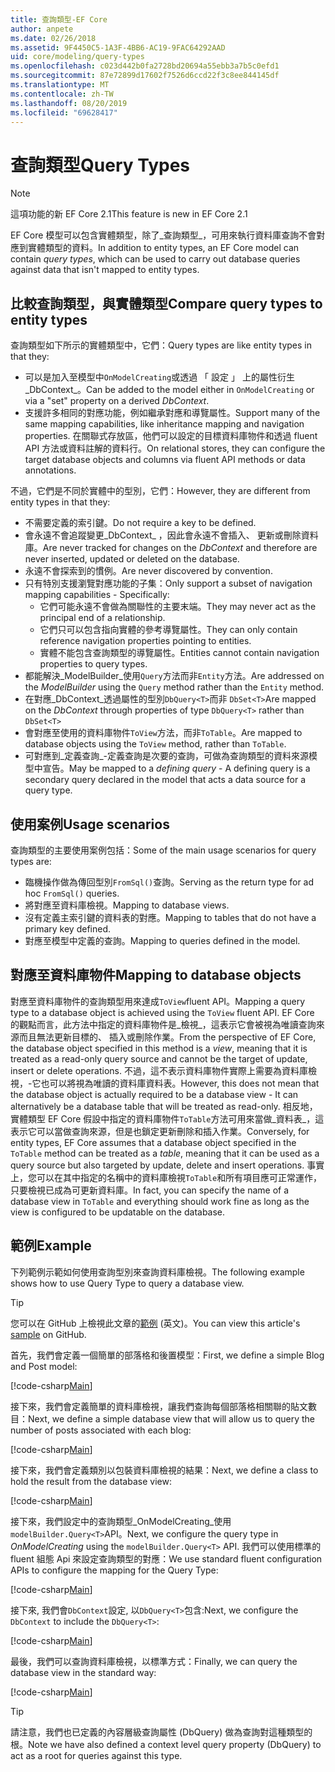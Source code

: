 ```yaml
---
title: 查詢類型-EF Core
author: anpete
ms.date: 02/26/2018
ms.assetid: 9F4450C5-1A3F-4BB6-AC19-9FAC64292AAD
uid: core/modeling/query-types
ms.openlocfilehash: c023d442b0fa2728bd20694a55ebb3a7b5c0efd1
ms.sourcegitcommit: 87e72899d17602f7526d6ccd22f3c8ee844145df
ms.translationtype: MT
ms.contentlocale: zh-TW
ms.lasthandoff: 08/20/2019
ms.locfileid: "69628417"
---
```

# <a name="query-types"></a><span data-ttu-id="39e6d-102">查詢類型</span><span class="sxs-lookup"><span data-stu-id="39e6d-102">Query Types</span></span>
> [!NOTE]
> <span data-ttu-id="39e6d-103">這項功能的新 EF Core 2.1</span><span class="sxs-lookup"><span data-stu-id="39e6d-103">This feature is new in EF Core 2.1</span></span>

<span data-ttu-id="39e6d-104">EF Core 模型可以包含實體類型，除了_查詢類型_，可用來執行資料庫查詢不會對應到實體類型的資料。</span><span class="sxs-lookup"><span data-stu-id="39e6d-104">In addition to entity types, an EF Core model can contain _query types_, which can be used to carry out database queries against data that isn't mapped to entity types.</span></span>

## <a name="compare-query-types-to-entity-types"></a><span data-ttu-id="39e6d-105">比較查詢類型，與實體類型</span><span class="sxs-lookup"><span data-stu-id="39e6d-105">Compare query types to entity types</span></span>

<span data-ttu-id="39e6d-106">查詢類型如下所示的實體類型中，它們：</span><span class="sxs-lookup"><span data-stu-id="39e6d-106">Query types are like entity types in that they:</span></span>

- <span data-ttu-id="39e6d-107">可以是加入至模型中`OnModelCreating`或透過 「 設定 」 上的屬性衍生_DbContext_。</span><span class="sxs-lookup"><span data-stu-id="39e6d-107">Can be added to the model either in `OnModelCreating` or via a "set" property on a derived _DbContext_.</span></span>
- <span data-ttu-id="39e6d-108">支援許多相同的對應功能，例如繼承對應和導覽屬性。</span><span class="sxs-lookup"><span data-stu-id="39e6d-108">Support many of the same mapping capabilities, like inheritance mapping and navigation properties.</span></span> <span data-ttu-id="39e6d-109">在關聯式存放區，他們可以設定的目標資料庫物件和透過 fluent API 方法或資料註解的資料行。</span><span class="sxs-lookup"><span data-stu-id="39e6d-109">On relational stores, they can configure the target database objects and columns via fluent API methods or data annotations.</span></span>

<span data-ttu-id="39e6d-110">不過，它們是不同於實體中的型別，它們：</span><span class="sxs-lookup"><span data-stu-id="39e6d-110">However, they are different from entity types in that they:</span></span>

- <span data-ttu-id="39e6d-111">不需要定義的索引鍵。</span><span class="sxs-lookup"><span data-stu-id="39e6d-111">Do not require a key to be defined.</span></span>
- <span data-ttu-id="39e6d-112">會永遠不會追蹤變更_DbContext_ ，因此會永遠不會插入、 更新或刪除資料庫。</span><span class="sxs-lookup"><span data-stu-id="39e6d-112">Are never tracked for changes on the _DbContext_ and therefore are never inserted, updated or deleted on the database.</span></span>
- <span data-ttu-id="39e6d-113">永遠不會探索到的慣例。</span><span class="sxs-lookup"><span data-stu-id="39e6d-113">Are never discovered by convention.</span></span>
- <span data-ttu-id="39e6d-114">只有特別支援瀏覽對應功能的子集：</span><span class="sxs-lookup"><span data-stu-id="39e6d-114">Only support a subset of navigation mapping capabilities - Specifically:</span></span>
  - <span data-ttu-id="39e6d-115">它們可能永遠不會做為關聯性的主要末端。</span><span class="sxs-lookup"><span data-stu-id="39e6d-115">They may never act as the principal end of a relationship.</span></span>
  - <span data-ttu-id="39e6d-116">它們只可以包含指向實體的參考導覽屬性。</span><span class="sxs-lookup"><span data-stu-id="39e6d-116">They can only contain reference navigation properties pointing to entities.</span></span>
  - <span data-ttu-id="39e6d-117">實體不能包含查詢類型的導覽屬性。</span><span class="sxs-lookup"><span data-stu-id="39e6d-117">Entities cannot contain navigation properties to query types.</span></span>
- <span data-ttu-id="39e6d-118">都能解決_ModelBuilder_使用`Query`方法而非`Entity`方法。</span><span class="sxs-lookup"><span data-stu-id="39e6d-118">Are addressed on the _ModelBuilder_ using the `Query` method rather than the `Entity` method.</span></span>
- <span data-ttu-id="39e6d-119">在對應_DbContext_透過屬性的型別`DbQuery<T>`而非 `DbSet<T>`</span><span class="sxs-lookup"><span data-stu-id="39e6d-119">Are mapped on the _DbContext_ through properties of type `DbQuery<T>` rather than `DbSet<T>`</span></span>
- <span data-ttu-id="39e6d-120">會對應至使用的資料庫物件`ToView`方法，而非`ToTable`。</span><span class="sxs-lookup"><span data-stu-id="39e6d-120">Are mapped to database objects using the `ToView` method, rather than `ToTable`.</span></span>
- <span data-ttu-id="39e6d-121">可對應到_定義查詢_-定義查詢是次要的查詢，可做為查詢類型的資料來源模型中宣告。</span><span class="sxs-lookup"><span data-stu-id="39e6d-121">May be mapped to a _defining query_ - A defining query is a secondary query declared in the model that acts a data source for a query type.</span></span>

## <a name="usage-scenarios"></a><span data-ttu-id="39e6d-122">使用案例</span><span class="sxs-lookup"><span data-stu-id="39e6d-122">Usage scenarios</span></span>

<span data-ttu-id="39e6d-123">查詢類型的主要使用案例包括：</span><span class="sxs-lookup"><span data-stu-id="39e6d-123">Some of the main usage scenarios for query types are:</span></span>

- <span data-ttu-id="39e6d-124">臨機操作做為傳回型別`FromSql()`查詢。</span><span class="sxs-lookup"><span data-stu-id="39e6d-124">Serving as the return type for ad hoc `FromSql()` queries.</span></span>
- <span data-ttu-id="39e6d-125">將對應至資料庫檢視。</span><span class="sxs-lookup"><span data-stu-id="39e6d-125">Mapping to database views.</span></span>
- <span data-ttu-id="39e6d-126">沒有定義主索引鍵的資料表的對應。</span><span class="sxs-lookup"><span data-stu-id="39e6d-126">Mapping to tables that do not have a primary key defined.</span></span>
- <span data-ttu-id="39e6d-127">對應至模型中定義的查詢。</span><span class="sxs-lookup"><span data-stu-id="39e6d-127">Mapping to queries defined in the model.</span></span>

## <a name="mapping-to-database-objects"></a><span data-ttu-id="39e6d-128">對應至資料庫物件</span><span class="sxs-lookup"><span data-stu-id="39e6d-128">Mapping to database objects</span></span>

<span data-ttu-id="39e6d-129">對應至資料庫物件的查詢類型用來達成`ToView`fluent API。</span><span class="sxs-lookup"><span data-stu-id="39e6d-129">Mapping a query type to a database object is achieved using the `ToView` fluent API.</span></span> <span data-ttu-id="39e6d-130">EF Core 的觀點而言，此方法中指定的資料庫物件是_檢視_，這表示它會被視為唯讀查詢來源而且無法更新目標的、 插入或刪除作業。</span><span class="sxs-lookup"><span data-stu-id="39e6d-130">From the perspective of EF Core, the database object specified in this method is a _view_, meaning that it is treated as a read-only query source and cannot be the target of update, insert or delete operations.</span></span> <span data-ttu-id="39e6d-131">不過，這不表示資料庫物件實際上需要為資料庫檢視，-它也可以將視為唯讀的資料庫資料表。</span><span class="sxs-lookup"><span data-stu-id="39e6d-131">However, this does not mean that the database object is actually required to be a database view - It can alternatively be a database table that will be treated as read-only.</span></span> <span data-ttu-id="39e6d-132">相反地，實體類型 EF Core 假設中指定的資料庫物件`ToTable`方法可用來當做_資料表_，這表示它可以當做查詢來源，但是也鎖定更新刪除和插入作業。</span><span class="sxs-lookup"><span data-stu-id="39e6d-132">Conversely, for entity types, EF Core assumes that a database object specified in the `ToTable` method can be treated as a _table_, meaning that it can be used as a query source but also targeted by update, delete and insert operations.</span></span> <span data-ttu-id="39e6d-133">事實上，您可以在其中指定的名稱中的資料庫檢視`ToTable`和所有項目應可正常運作，只要檢視已成為可更新資料庫。</span><span class="sxs-lookup"><span data-stu-id="39e6d-133">In fact, you can specify the name of a database view in `ToTable` and everything should work fine as long as the view is configured to be updatable on the database.</span></span>

## <a name="example"></a><span data-ttu-id="39e6d-134">範例</span><span class="sxs-lookup"><span data-stu-id="39e6d-134">Example</span></span>

<span data-ttu-id="39e6d-135">下列範例示範如何使用查詢型別來查詢資料庫檢視。</span><span class="sxs-lookup"><span data-stu-id="39e6d-135">The following example shows how to use Query Type to query a database view.</span></span>

> [!TIP]
> <span data-ttu-id="39e6d-136">您可以在 GitHub 上檢視此文章的[範例](https://github.com/aspnet/EntityFramework.Docs/tree/master/samples/core/QueryTypes) \(英文\)。</span><span class="sxs-lookup"><span data-stu-id="39e6d-136">You can view this article's [sample](https://github.com/aspnet/EntityFramework.Docs/tree/master/samples/core/QueryTypes) on GitHub.</span></span>

<span data-ttu-id="39e6d-137">首先，我們會定義一個簡單的部落格和後置模型：</span><span class="sxs-lookup"><span data-stu-id="39e6d-137">First, we define a simple Blog and Post model:</span></span>

[!code-csharp[Main](../../../samples/core/QueryTypes/Program.cs#Entities)]

<span data-ttu-id="39e6d-138">接下來，我們會定義簡單的資料庫檢視，讓我們查詢每個部落格相關聯的貼文數目：</span><span class="sxs-lookup"><span data-stu-id="39e6d-138">Next, we define a simple database view that will allow us to query the number of posts associated with each blog:</span></span>

[!code-csharp[Main](../../../samples/core/QueryTypes/Program.cs#View)]

<span data-ttu-id="39e6d-139">接下來，我們會定義類別以包裝資料庫檢視的結果：</span><span class="sxs-lookup"><span data-stu-id="39e6d-139">Next, we define a class to hold the result from the database view:</span></span>

[!code-csharp[Main](../../../samples/core/QueryTypes/Program.cs#QueryType)]

<span data-ttu-id="39e6d-140">接下來，我們設定中的查詢類型_OnModelCreating_使用`modelBuilder.Query<T>`API。</span><span class="sxs-lookup"><span data-stu-id="39e6d-140">Next, we configure the query type in _OnModelCreating_ using the `modelBuilder.Query<T>` API.</span></span>
<span data-ttu-id="39e6d-141">我們可以使用標準的 fluent 組態 Api 來設定查詢類型的對應：</span><span class="sxs-lookup"><span data-stu-id="39e6d-141">We use standard fluent configuration APIs to configure the mapping for the Query Type:</span></span>

[!code-csharp[Main](../../../samples/core/QueryTypes/Program.cs#Configuration)]

<span data-ttu-id="39e6d-142">接下來, 我們會`DbContext`設定, 以`DbQuery<T>`包含:</span><span class="sxs-lookup"><span data-stu-id="39e6d-142">Next, we configure the `DbContext` to include the `DbQuery<T>`:</span></span>

[!code-csharp[Main](../../../samples/core/QueryTypes/Program.cs#DbQuery)]

<span data-ttu-id="39e6d-143">最後，我們可以查詢資料庫檢視，以標準方式：</span><span class="sxs-lookup"><span data-stu-id="39e6d-143">Finally, we can query the database view in the standard way:</span></span>

[!code-csharp[Main](../../../samples/core/QueryTypes/Program.cs#Query)]

> [!TIP]
> <span data-ttu-id="39e6d-144">請注意，我們也已定義的內容層級查詢屬性 (DbQuery) 做為查詢對這種類型的根。</span><span class="sxs-lookup"><span data-stu-id="39e6d-144">Note we have also defined a context level query property (DbQuery) to act as a root for queries against this type.</span></span>
